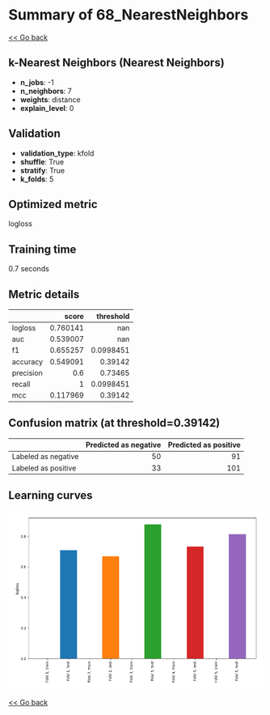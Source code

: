 # Summary of 68_NearestNeighbors

[<< Go back](../README.md)


## k-Nearest Neighbors (Nearest Neighbors)
- **n_jobs**: -1
- **n_neighbors**: 7
- **weights**: distance
- **explain_level**: 0

## Validation
 - **validation_type**: kfold
 - **shuffle**: True
 - **stratify**: True
 - **k_folds**: 5

## Optimized metric
logloss

## Training time

0.7 seconds

## Metric details
|           |    score |   threshold |
|:----------|---------:|------------:|
| logloss   | 0.760141 | nan         |
| auc       | 0.539007 | nan         |
| f1        | 0.655257 |   0.0998451 |
| accuracy  | 0.549091 |   0.39142   |
| precision | 0.6      |   0.73465   |
| recall    | 1        |   0.0998451 |
| mcc       | 0.117969 |   0.39142   |


## Confusion matrix (at threshold=0.39142)
|                     |   Predicted as negative |   Predicted as positive |
|:--------------------|------------------------:|------------------------:|
| Labeled as negative |                      50 |                      91 |
| Labeled as positive |                      33 |                     101 |

## Learning curves
![Learning curves](learning_curves.png)

[<< Go back](../README.md)
